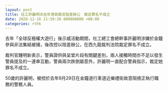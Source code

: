 ```yaml
---
layout: post
title: 社工許麗明涉去年港島衝突阻差辦公　裁定罪名不成立
date: 2020-12-16 11:59:20.000000000 +08:00
categories: rthk
---
```


去年「全球反極權大遊行」後示威活動期間，社工總工會總幹事許麗明涉嫌於金鐘參與非法集結被捕，後改控以阻差辦公，在西九龍裁判法院裁定罪名不成立。

裁判官鍾明新表示，警員證供與呈堂片段有關鍵差別，兩人接觸時間亦不足以發生警員提及的一連串互動，警員兩次跌倒屬意外，許麗明一直配合警員指示，裁定她罪名不成立。

50歲的許麗明，被控於去年9月29日在金鐘道行車道近樂禮街故意阻撓正執行職務的警務人員。
